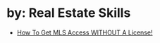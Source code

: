 # by: Real Estate Skills
- [How To Get MLS Access WITHOUT A License!](https://youtu.be/jq4TdTnbdLw)
